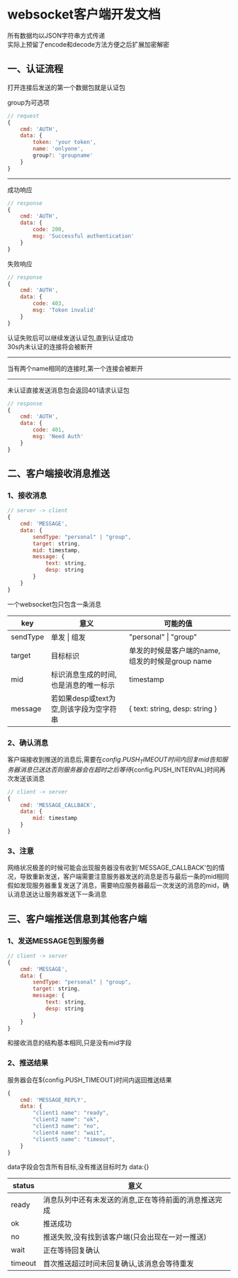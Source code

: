 # websocket客户端开发文档

所有数据均以JSON字符串方式传递  
实际上预留了encode和decode方法方便之后扩展加密解密

## 一、认证流程

打开连接后发送的第一个数据包就是认证包

group为可选项

```javascript
// request
{
    cmd: 'AUTH',
    data: {
        token: 'your token',
        name: 'onlyone',
        group?: 'groupname'
    }
}
```
---

成功响应

```javascript
// response
{
    cmd: 'AUTH',
    data: {
        code: 200,
        msg: 'Successful authentication'
    }
}
```

失败响应

```javascript
// response
{
    cmd: 'AUTH',
    data: {
        code: 403,
        msg: 'Token invalid'
    }
}
```

认证失败后可以继续发送认证包,直到认证成功  
30s内未认证的连接将会被断开

---

当有两个name相同的连接时,第一个连接会被断开

---

未认证直接发送消息包会返回401请求认证包

```javascript
// response
{
    cmd: 'AUTH',
    data: {
        code: 401,
        msg: 'Need Auth'
    }
}
```

## 二、客户端接收消息推送

### 1、接收消息

```javascript
// server -> client
{
    cmd: 'MESSAGE',
    data: {
        sendType: "personal" | "group",
        target: string,
        mid: timestamp,
        message: {
            text: string,
            desp: string
        }
    }
}
```

一个websocket包只包含一条消息  

|key | 意义 | 可能的值|
|------|---|---|
|sendType | 单发 \| 组发 | "personal" \| "group"|
|target | 目标标识 | 单发的时候是客户端的name,组发的时候是group name|
|mid | 标识消息生成的时间,也是消息的唯一标示 | timestamp|
|message | 若如果desp或text为空,则该字段为空字符串 | { text: string, desp: string }|

### 2、确认消息

客户端接收到推送的消息后,需要在${config.PUSH_TIMEOUT}时间内回复mid告知服务器消息已送达  
否则服务器会在超时之后等待${config.PUSH_INTERVAL}时间再次发送该消息

```javascript
// client -> server
{
    cmd: 'MESSAGE_CALLBACK',
    data: {
        mid: timestamp
    }
}
```

### 3、注意

网络状况极差的时候可能会出现服务器没有收到'MESSAGE_CALLBACK'包的情况，导致重新发送，客户端需要注意服务器发送的消息是否与最后一条的mid相同  
假如发现服务器重复发送了消息，需要响应服务器最后一次发送的消息的mid，确认消息送达让服务器发送下一条消息

## 三、客户端推送信息到其他客户端

### 1、发送MESSAGE包到服务器

```javascript
// client -> server
{
    cmd: 'MESSAGE',
    data: {
        sendType: "personal" | "group",
        target: string,
        message: {
            text: string,
            desp: string
        }
    }
}
```

和接收消息的结构基本相同,只是没有mid字段

### 2、推送结果

服务器会在${config.PUSH_TIMEOUT}时间内返回推送结果

```javascript
{
    cmd: 'MESSAGE_REPLY',
    data: {
        "client1 name": "ready",
        "client2 name": "ok",
        "client3 name": "no",
        "client4 name": "wait",
        "client5 name": "timeout",
    }
}
```

data字段会包含所有目标,没有推送目标时为 data:{}

|status | 意义|
|------|---|
|ready | 消息队列中还有未发送的消息,正在等待前面的消息推送完成|
|ok | 推送成功|
|no | 推送失败,没有找到该客户端(只会出现在一对一推送)|
|wait | 正在等待回复确认|
|timeout | 首次推送超过时间未回复确认,该消息会等待重发|